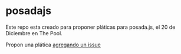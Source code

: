 posadajs
========

Este repo esta creado para proponer pláticas para posada.js, el 20 de Diciembre en The Pool.

Propon una plática [agregando un issue](http://https://github.com/javascriptmx/posadajs/issues/new)
